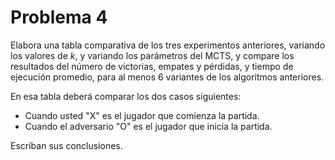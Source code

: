 # Problema 4

Elabora una tabla comparativa de los tres experimentos anteriores, variando los valores de $k$, y variando los parámetros del MCTS, y compare los resultados del número de victorias, empates y pérdidas, y tiempo de ejecución promedio, para al menos 6 variantes de los algoritmos anteriores.

En esa tabla deberá comparar los dos casos siguientes:

- Cuando usted "X" es el jugador que comienza la partida.  
- Cuando el adversario "O" es el jugador que inicia la partida.

Escriban sus conclusiones.
